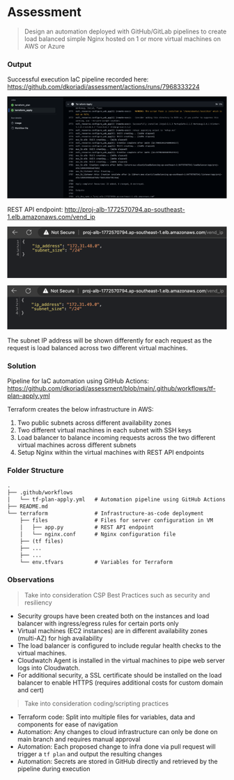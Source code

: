 # Assessment

> Design an automation deployed with GitHub/GitLab pipelines to create load balanced simple Nginx hosted on 1 or more virtual machines on AWS or Azure

### Output

Successful execution IaC pipeline recorded here:
https://github.com/dkoriadi/assessment/actions/runs/7968333224

![Alt text](/screenshots/output_tf_apply.png?raw=true "tf apply out")

REST API endpoint:
http://proj-alb-1772570794.ap-southeast-1.elb.amazonaws.com/vend_ip

![Alt text](/screenshots/output_subnet_1.png?raw=true "subnet 1")

![Alt text](/screenshots/output_subnet_2.png?raw=true "subnet 2")

The subnet IP address will be shown differently for each request as the request is load balanced across two different virtual machines.

### Solution

Pipeline for IaC automation using GitHub Actions:
https://github.com/dkoriadi/assessment/blob/main/.github/workflows/tf-plan-apply.yml

Terraform creates the below infrastructure in AWS:
1. Two public subnets across different availability zones
2. Two different virtual machines in each subnet with SSH keys
3. Load balancer to balance incoming requests across the two different virtual machines across different subnets
4. Setup Nginx within the virtual machines with REST API endpoints

### Folder Structure
    .
    ├── .github/workflows
    │   └── tf-plan-apply.yml   # Automation pipeline using GitHub Actions
    ├── README.md
    └── terraform               # Infrastructure-as-code deployment
        ├── files               # Files for server configuration in VM
        │   ├── app.py          # REST API endpoint
        │   └── nginx.conf      # Nginx configuration file
        ├── (tf files)
        ├── ...
        ├── ...
        └── env.tfvars          # Variables for Terraform

### Observations

> Take into consideration CSP Best Practices such as security and resiliency

- Security groups have been created both on the instances and load balancer with ingress/egress rules for certain ports only
- Virtual machines (EC2 instances) are in different availability zones (multi-AZ) for high availability
- The load balancer is configured to include regular health checks to the virtual machines.
- Cloudwatch Agent is installed in the virtual machines to pipe web server logs into Cloudwatch. 
- For additional security, a SSL certificate should be installed on the load balancer to enable HTTPS (requires additional costs for custom domain and cert)


> Take into consideration coding/scripting practices

- Terraform code: Split into multiple files for variables, data and components for ease of navigation
- Automation: Any changes to cloud infrastructure can only be done on main branch and requires manual approval
- Automation: Each proposed change to infra done via pull request will trigger a `tf plan` and output the resulting changes
- Automation: Secrets are stored in GitHub directly and retrieved by the pipeline during execution



